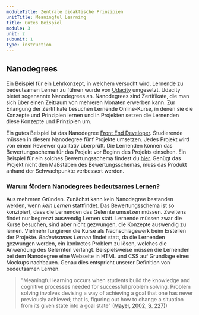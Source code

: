 ```yaml
---
moduleTitle: Zentrale didaktische Prinzipien
unitTitle: Meaningful Learning
title: Gutes Beispiel
module: 3
unit: 2
subunit: 1
type: instruction
---
```


## Nanodegrees

Ein Beispiel für ein Lehrkonzept, in welchem versucht wird, Lernende zu bedeutsamen Lernen zu führen wurde von [Udacity](https://eu.udacity.com/) umgesetzt. Udacity bietet sogenannte Nanodegrees an. Nanodegrees sind Zertifikate, die man sich über einen Zeitraum von mehreren Monaten erwerben kann. Zur Erlangung der Zertifikate besuchen Lernende Online-Kurse, in denen sie die Konzepte und Prinzipien lernen und in Projekten setzen die Lernenden diese Konzepte und Prinzipien um. 

Ein gutes Beispiel ist das Nanodegree [Front End Developer](https://eu.udacity.com/course/front-end-web-developer-nanodegree--nd001). Studierende müssen in diesem Nanodegree fünf Projekte umsetzen. Jedes Projekt wird von einem Reviewer qualitativ überprüft. Die Lernenden können das Bewertungsschema für das Projekt vor Beginn des Projekts einsehen. Ein Beispiel für ein solches Bewertungsschema findest du [hier](https://review.udacity.com/#!/rubrics/145/view). Genügt das Projekt nicht den Maßstäben des Bewertungsschemas, muss das Produkt anhand der Schwachpunkte verbessert werden.

### Warum fördern Nanodegrees bedeutsames Lernen? 

Aus mehreren Gründen. Zunächst kann kein Nanodegree bestanden werden, wenn *kein Lernen* stattfindet. Das Bewertungsschema ist so konzipiert, dass die Lernenden das Gelernte umsetzen müssen. Zweitens findet nur begrenzt auswendig Lernen statt. Lernende müssen zwar die Kurse besuchen, sind aber nicht gezwungen, die Konzepte auswendig zu lernen. Vielmehr fungieren die Kurse als Nachschlagewerk beim Erstellen der Projekte. *Bedeutsames Lernen* findet statt, da die Lernenden gezwungen werden, ein konkretes Problem zu lösen, welches die Anwendung des Gelernten verlangt. Beispielsweise müssen die Lernenden bei dem Nanodegree eine Webseite in HTML und CSS auf Grundlage eines Mockups nachbauen. Genau dies entspricht unserer Definition von bedeutsamen Lernen. 

> "Meaningful learning occurs when students build the knowledge and cognitive processes needed for successful problem solving. Problem solving involves devising a way of achieving a goal that one has never previously achieved; that is, figuring out how to change a situation from its given state into a goal state" ([Mayer, 2002, S. 227)](https://www.tandfonline.com/doi/pdf/10.1207/s15430421tip4104_4))

